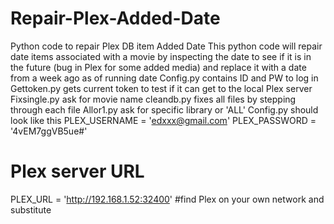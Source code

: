 # Repair-Plex-Added-Date
Python code to repair Plex DB item Added Date
This python code will repair date items associated with a movie by inspecting the date to see if it is in the future (bug in Plex for some added media) and replace it with a date from a week ago as of running date
Config.py contains ID and PW to log in
Gettoken.py gets current token to test if it can get to the local Plex server
Fixsingle.py  ask for movie name
cleandb.py fixes all files by stepping through each file
Allor1.py ask for specific library or 'ALL'
Config.py should look like this
PLEX_USERNAME = 'edxxx@gmail.com'
PLEX_PASSWORD = '4vEM7ggVB5ue#'
# Plex server URL
PLEX_URL = 'http://192.168.1.52:32400'
#find Plex on your own network and substitute
